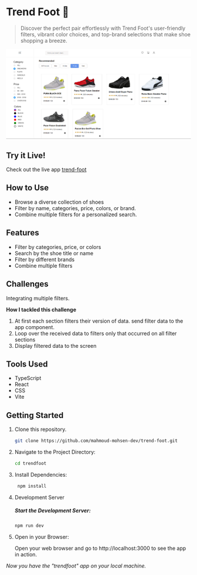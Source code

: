 # Trend Foot 👟

> Discover the perfect pair effortlessly with Trend Foot's user-friendly filters, vibrant color choices, and top-brand selections that make shoe shopping a breeze.

<img src='./public/trendfoot-preview.png'></img>

## Try it Live!

Check out the live app [trend-foot](https://mahmoud-mohsen-dev.github.io/trend-foot/)

## How to Use

-   Browse a diverse collection of shoes
-   Filter by name, categories, price, colors, or brand.
-   Combine multiple filters for a personalized search.

## Features

-   Filter by categories, price, or colors
-   Search by the shoe title or name
-   Filter by different brands
-   Combine multiple filters

## Challenges

Integrating multiple filters.

**How I tackled this challenge**

1. At first each section filters their version of data. send filter data to the app component.
2. Loop over the received data to filters only that occurred on all filter sections
3. Display filtered data to the screen

## Tools Used

-   TypeScript
-   React
-   CSS
-   Vite

## Getting Started

1. Clone this repository.

    ```bash
    git clone https://github.com/mahmoud-mohsen-dev/trend-foot.git
    ```

2. Navigate to the Project Directory:
    ```bash
    cd trendfoot
    ```
3. Install Dependencies:

    ```bash
     npm install
    ```

4. Development Server

    ##### Start the Development Server:

    ```bash
    npm run dev
    ```

5. Open in your Browser:

    Open your web browser and go to http://localhost:3000 to see the app in action.

_Now you have the "trendfoot" app on your local machine._
